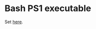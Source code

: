 # Bash PS1 executable

Set [here](https://github.com/diepfote/scripts/blob/6682248854d25b90cb2947242e97a4c84ea32467/source-me/prompt.sh#L17).

